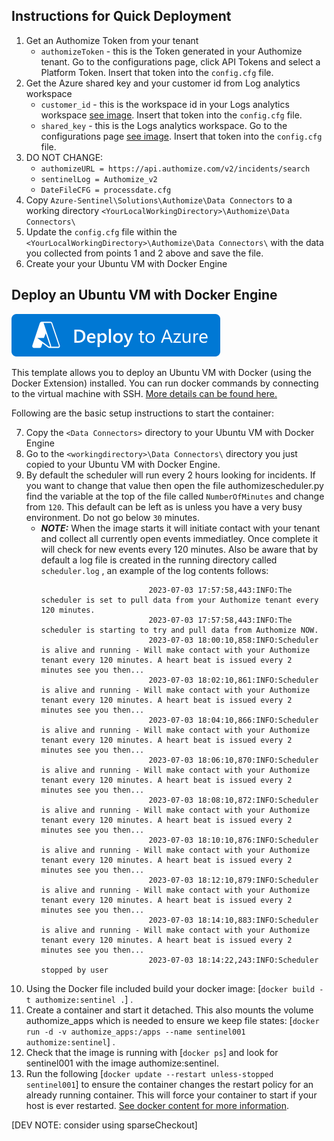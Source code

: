 ## Instructions for Quick Deployment
1. Get an Authomize Token from your tenant
     - ```authomizeToken``` - this is the Token generated in your Authomize tenant. Go to the configurations page, click API Tokens and select a Platform Token. Insert that token into the ```config.cfg``` file.
2. Get the Azure shared key and your customer id from Log analytics workspace
     - ```customer_id``` - this is the workspace id in your Logs analytics workspace [see image](./setupInfo/2023-03-29_18-45-33.png). Insert that token into the ```config.cfg``` file.
     - ```shared_key``` - this is the Logs analytics workspace. Go to the configurations page [see image](./setupInfo/2023-03-29_18-45-33.png). Insert that token into the ```config.cfg``` file.
3. DO NOT CHANGE:
    - ```authomizeURL = https://api.authomize.com/v2/incidents/search```
    - ```sentinelLog = Authomize_v2```
    - ```DateFileCFG = processdate.cfg```
4. Copy ```Azure-Sentinel\Solutions\Authomize\Data Connectors``` to a working directory ```<YourLocalWorkingDirectory>\Authomize\Data Connectors\```
5. Update the ```config.cfg``` file within the ```<YourLocalWorkingDirectory>\Authomize\Data Connectors\``` with the data you collected from points 1 and 2 above and save the file.
6. Create your your Ubuntu VM with Docker Engine
    
## Deploy an Ubuntu VM with Docker Engine
<a href="https://portal.azure.com/#create/Microsoft.Template/uri/https%3A%2F%2Fraw.githubusercontent.com%2FAzure%2Fazure-quickstart-templates%2Fmaster%2Fapplication-workloads%2Fdocker%2Fdocker-simple-on-ubuntu%2Fazuredeploy.json" data-linktype="external"><img src="https://raw.githubusercontent.com/Azure/azure-quickstart-templates/master/1-CONTRIBUTION-GUIDE/images/deploytoazure.svg?sanitize=true" alt="Deploy To Azure" data-linktype="external"></a>

This template allows you to deploy an Ubuntu VM with Docker (using the Docker Extension) installed. You can run docker commands by connecting to the virtual machine with SSH. [More details can be found here.](https://learn.microsoft.com/en-us/samples/azure/azure-quickstart-templates/docker-simple-on-ubuntu/)

Following are the basic setup instructions to start the container:

7. Copy the ```<Data Connectors>``` directory to your Ubuntu VM with Docker Engine
8. Go to the ```<workingdirectory>\Data Connectors\``` directory you just copied to your Ubuntu VM with Docker Engine.
9. By default the scheduler will run every 2 hours looking for incidents. If you want to change that value then open the file authomizescheduler.py find the variable at the top of the file called ```NumberOfMinutes``` and change from ```120```. This default can be left as is unless you have a very busy environment. Do not go below ```30``` minutes.
    - ***NOTE:*** When the image starts it will initiate contact with your tenant and collect all currently open events immediatley. Once complete it will check for new events every 120 minutes.
                  Also be aware that by default a log file is created in the running directory called ```scheduler.log``` , an example of the log contents follows:
      ```
                              2023-07-03 17:57:58,443:INFO:The scheduler is set to pull data from your Authomize tenant every 120 minutes.
                              2023-07-03 17:57:58,443:INFO:The scheduler is starting to try and pull data from Authomize NOW.
                              2023-07-03 18:00:10,858:INFO:Scheduler is alive and running - Will make contact with your Authomize tenant every 120 minutes. A heart beat is issued every 2 minutes see you then...
                              2023-07-03 18:02:10,861:INFO:Scheduler is alive and running - Will make contact with your Authomize tenant every 120 minutes. A heart beat is issued every 2 minutes see you then...
                              2023-07-03 18:04:10,866:INFO:Scheduler is alive and running - Will make contact with your Authomize tenant every 120 minutes. A heart beat is issued every 2 minutes see you then...
                              2023-07-03 18:06:10,870:INFO:Scheduler is alive and running - Will make contact with your Authomize tenant every 120 minutes. A heart beat is issued every 2 minutes see you then...
                              2023-07-03 18:08:10,872:INFO:Scheduler is alive and running - Will make contact with your Authomize tenant every 120 minutes. A heart beat is issued every 2 minutes see you then...
                              2023-07-03 18:10:10,876:INFO:Scheduler is alive and running - Will make contact with your Authomize tenant every 120 minutes. A heart beat is issued every 2 minutes see you then...
                              2023-07-03 18:12:10,879:INFO:Scheduler is alive and running - Will make contact with your Authomize tenant every 120 minutes. A heart beat is issued every 2 minutes see you then...
                              2023-07-03 18:14:10,883:INFO:Scheduler is alive and running - Will make contact with your Authomize tenant every 120 minutes. A heart beat is issued every 2 minutes see you then...
                              2023-07-03 18:14:22,243:INFO:Scheduler stopped by user
      ```
10. Using the Docker file included build your docker image: [```docker build -t authomize:sentinel .```] .
11. Create a container and start it detached. This also mounts the volume authomize_apps which is needed to ensure we keep file states: [```docker run -d -v authomize_apps:/apps --name sentinel001 authomize:sentinel```] .
12. Check that the image is running with [```docker ps```] and look for sentinel001 with the image authomize:sentinel.
13. Run the following [```docker update --restart unless-stopped sentinel001```] to ensure the container changes the restart policy for an already running container. This will force your container to start if your host is ever restarted. [See docker content for more information](https://docs.docker.com/config/containers/start-containers-automatically/).

[DEV NOTE: consider using sparseCheckout]
